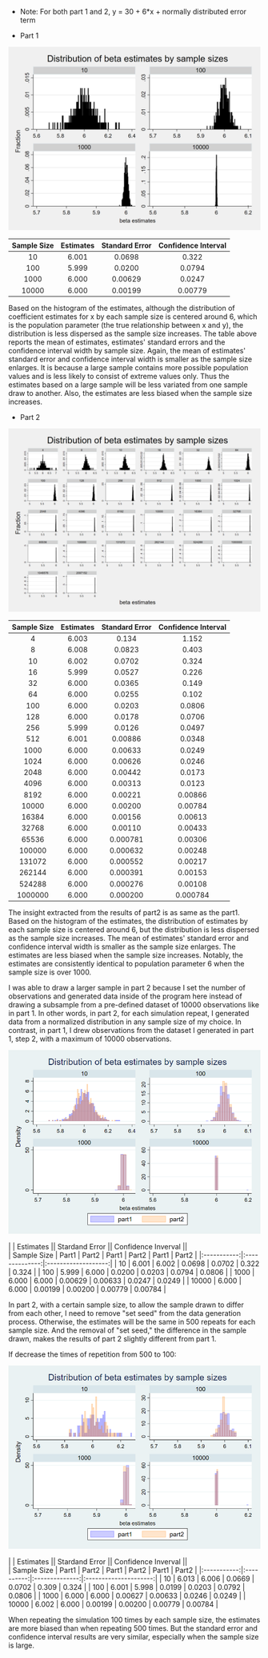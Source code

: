 * Note: For both part 1 and 2, y = 30 + 6*x + normally distributed error term

* Part 1

![Part1 Histogram](outputs/part1_hist.png)

| Sample Size | Estimates | Standard Error | Confidence Interval |
|:-----------:|:---------:|:--------------:|:-------------------:|
| 10 | 6.001 | 0.0698 | 0.322 |
| 100 | 5.999 | 0.0200 | 0.0794 |
| 1000 | 6.000 | 0.00629 | 0.0247 |
| 10000 | 6.000 | 0.00199 | 0.00779 |

Based on the histogram of the estimates, although the distribution of coefficient estimates for x by each sample size is centered around 6, which is the population parameter (the true relationship between x and y), the distribution is less dispersed as the sample size increases. The table above reports the mean of estimates, estimates' standard errors and the confidence interval width by sample size. Again, the mean of estimates' standard error and confidence interval width is smaller as the sample size enlarges. It is because a large sample contains more possible population values and is less likely to consist of extreme values only. Thus the estimates based on a large sample will be less variated from one sample draw to another. Also, the estimates are less biased when the sample size increases.

* Part 2

![Part2 Histogram](outputs/part2_hist.png)

| Sample Size | Estimates | Standard Error | Confidence Interval |
|:-----------:|:---------:|:--------------:|:-------------------:|
| 4 | 6.003 | 0.134 | 1.152 |
| 8 | 6.008 | 0.0823 | 0.403 |
| 10 | 6.002 | 0.0702 | 0.324 |
| 16 | 5.999 | 0.0527 | 0.226 |
| 32 | 6.000 | 0.0365 | 0.149 |
| 64 | 6.000 | 0.0255 | 0.102 | 
| 100 | 6.000 | 0.0203 | 0.0806 |
| 128 | 6.000 | 0.0178 | 0.0706 |
| 256 | 5.999 | 0.0126 | 0.0497 |
| 512 | 6.001 | 0.00886 | 0.0348 |
| 1000 | 6.000 | 0.00633 | 0.0249 |
| 1024 | 6.000 | 0.00626 | 0.0246 |
| 2048 | 6.000 | 0.00442 | 0.0173 |
| 4096 | 6.000 | 0.00313 | 0.0123 |
| 8192 | 6.000 | 0.00221 | 0.00866 |
| 10000 | 6.000 | 0.00200 | 0.00784 |
| 16384 | 6.000 | 0.00156 | 0.00613 |
| 32768 | 6.000 | 0.00110 | 0.00433 |
| 65536 | 6.000 | 0.000781 | 0.00306 |
| 100000 | 6.000 | 0.000632 | 0.00248 |
| 131072 | 6.000 | 0.000552 | 0.00217 |
| 262144 | 6.000 | 0.000391 | 0.00153 |
| 524288 | 6.000 | 0.000276 | 0.00108 |
| 1000000 | 6.000 | 0.000200 | 0.000784 |

The insight extracted from the results of part2 is as same as the part1. Based on the histogram of the estimates, the distribution of estimates by each sample size is centered around 6, but the distribution is less dispersed as the sample size increases. The mean of estimates' standard error and confidence interval width is smaller as the sample size enlarges. The estimates are less biased when the sample size increases. Notably, the estimates are consistently identical to population parameter 6 when the sample size is over 1000. 

I was able to draw a larger sample in part 2 because I set the number of observations and generated data inside of the program here instead of drawing a subsample from a pre-defined dataset of 10000 observations like in part 1. In other words, in part 2, for each simulation repeat, I generated data from a normalized distribution in any sample size of my choice. In contrast, in part 1, I drew observations from the dataset I generated in part 1, step 2, with a maximum of 10000 observations.

![Histogram: compare part1 and part2](outputs/part1_part2_hist.png)

|             | Estimates || Stardand Error || Confidence Inverval ||       
| Sample Size | Part1 | Part2 | Part1 | Part2 |  Part1 | Part2 |
|:-----------:|:--------------:|:-------------------:|
| 10 | 6.001 | 6.002 | 0.0698 |  0.0702 | 0.322 | 0.324 |
| 100 | 5.999 | 6.000 | 0.0200 | 0.0203 | 0.0794 | 0.0806 |
| 1000 | 6.000 | 6.000 | 0.00629 | 0.00633 | 0.0247 | 0.0249 |
| 10000 | 6.000 | 6.000 | 0.00199 | 0.00200 | 0.00779 | 0.00784 |

In part 2, with a certain sample size, to allow the sample drawn to differ from each other, I need to remove "set seed" from the data generation process. Otherwise, the estimates will be the same in 500 repeats for each sample size. And the removal of "set seed," the difference in the sample drawn, makes the results of part 2 slightly different from part 1.

If decrease the times of repetition from 500 to 100:

![Histogram: compare part1 and part2 when repeat 100 times for each sample size](outputs/part1_part2_hist_100.png)

|             | Estimates || Stardand Error || Confidence Inverval ||       
| Sample Size | Part1 | Part2 | Part1 | Part2 | Part1 | Part2 |
|:-----------:|:----------:|:--------------:|:---------------------:|
| 10 | 6.013 | 6.006 | 0.0669 |  0.0702 | 0.309 | 0.324 |
| 100 | 6.001 | 5.998 | 0.0199 | 0.0203 | 0.0792 | 0.0806 |
| 1000 | 6.000 | 6.000 | 0.00627 | 0.00633 | 0.0246 | 0.0249 |
| 10000 | 6.002 | 6.000 | 0.00199 | 0.00200 | 0.00779 | 0.00784 |

When repeating the simulation 100 times by each sample size, the estimates are more biased than when repeating 500 times. But the standard error and confidence interval results are very similar, especially when the sample size is large.